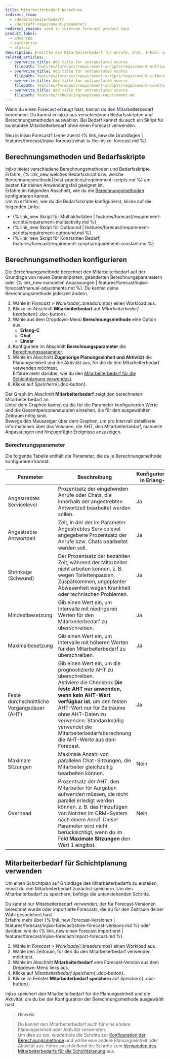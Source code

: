 ```yaml
---
title: Mitarbeiterbedarf berechnen
redirect_from:
  - /de/mitarbeiterbedarf/
  - /de/staff-requirement-parameter/
redirect_reason: used in intercom forecast product tour
product_label:
  - advanced
  - enterprise
  - classic
description: Ermittle den Mitarbeiterbedarf für Anrufe, Chat, E-Mail und weitere.
related_articles:
  - overwrite_title: Add title for untranslated source
    filepath: features/forecast/requirement-scripts/requirement-multiactivity.md
  - overwrite_title: Add title for untranslated source
    filepath: features/forecast/requirement-scripts/requirement-outbound.md
  - overwrite_title: Add title for untranslated source
    filepath: features/forecast/requirement-scripts/requirement-constant.md
  - overwrite_title: Add title for untranslated source
    filepath: features/scheduling/employee-requirement.md
---
```


Wenn du einen Forecast erzeugt hast, kannst du den Mitarbeiterbedarf berechnen. Du kannst in injixo aus verschiedenen Bedarfsskripten und Berechnungsmethoden auswählen. Bei Bedarf kannst du auch ein Skript für konstanten Mitarbeiterbedarf ohne einen Forecast verwenden.

Neu in injixo Forecast? Lerne zuerst {% link_new die Grundlagen | features/forecast/injixo-forecast/what-is-the-injixo-forecast.md %}.

## Berechnungsmethoden und Bedarfsskripte
injixo bietet verschiedene Berechnungsmethoden und Bedarfsskripte.
Erfahre, {% link_new welches Bedarfsskript bzw. welche Berechnungsmethode| best-practices/requirement-scripts.md %} am besten für deinen Anwendungsfall geeignet ist.<br>
Erfahre im folgenden Abschnitt, wie du die [Berechnungsmethoden](#berechnungsmethoden-konfigurieren) konfigurieren kannst.<br>
Um zu erfahren, wie du die Bedarfsskripte konfigurierst, klicke auf die folgenden Links:

- {% link_new Skript für Multiaktivitäten | features/forecast/requirement-scripts/requirement-multiactivity.md %}
- {% link_new Skript für Outbound | features/forecast/requirement-scripts/requirement-outbound.md %}
- {% link_new Skript für Konstanten Bedarf| features/forecast/requirement-scripts/requirement-constant.md %}

## Berechnungsmethoden konfigurieren

Die Berechnungsmethode berechnet den Mitarbeiterbedarf auf der Grundlage von neuen Datenimporten, geänderten Berechnungsparametern oder {% link_new manuellen Anpassungen | features/forecast/injixo-forecast/manual-adjustments.md %}.
Du kannst deine Berechnungsmethode jederzeit ändern.

1. Wähle in _Forecast > Workloads_{:.breadcrumbs} einen Workload aus.
2. Klicke im Abschnitt **Mitarbeiterbedarf** auf _Mitarbeiterbedarf bearbeiten_{:.doc-button}.
3. Wähle aus dem Dropdown-Menü **Berechnungsmethode** eine Option aus:
   - **Erlang-C**
   - **Chat**
   - **Linear**
4. Konfiguriere im Abschnitt **Berechnungsparameter** die [Berechnungsparameter](#berechnungsparameter).
5. Wähle im Abschnitt **Zugehörige Planungseinheit und Aktivität** die Planungseinheit und die Aktivität aus, für die du den Mitarbeiterbedarf verwenden möchtest.  
   Erfahre mehr darüber, wie du den [Mitarbeiterbedarf für die Schichtplanung verwendest](#mitarbeiterbedarf-für-schichtplanung-verwenden).
6. Klicke auf _Speichern_{:.doc-button}.

Der Graph im Abschnitt **Mitarbeiterbedarf** zeigt den berechneten Mitarbeiterbedarf an.<br> Unter dem Graphen kannst du die für die Parameter konfigurierten Werte und die Gesamtpersonenstunden einsehen, die für den ausgewählten Zeitraum nötig sind.<br> Bewege den Mauszeiger über dem Graphen, um pro Intervall detaillierte Informationen über das Volumen, die AHT, den Mitarbeiterbedarf, manuelle Anpassungen und hinzugefügte Ereignisse anzuzeigen.

### Berechnungsparameter

Die folgende Tabelle enthält die Parameter, die du je Berechnungsmethode konfigurieren kannst:

| Parameter                         | Beschreibung                                                                                                                                                                                                                                                                                                           | Konfigurierbar in Erlang-C | Konfigurierbar in Chat | Konfigurierbar in Linear |
| --------------------------------- | ---------------------------------------------------------------------------------------------------------------------------------------------------------------------------------------------------------------------------------------------------------------------------------------------------------------------------------------------------------- | -------- |--------  | -------- |
| Angestrebtes Servicelevel              | Prozentsatz der eingehenden Anrufe oder Chats, die innerhalb der angestrebten Antwortzeit bearbeitet werden sollen.                                                                                                                                                                                                                                                                          | Ja | Ja | Nein |
| Angestrebte Antwortzeit                | Zeit, in der der im Parameter Angestrebtes Servicelevel angegebene Prozentsatz der Anrufe bzw. Chats bearbeitet werden soll.                                                                                                                                                                                            | Ja | Ja | Nein |
| Shrinkage (Schwund)                         | Der Prozentsatz der bezahlten Zeit, während der Mitarbeiter nicht arbeiten können, z.&nbsp;B. wegen Toilettenpausen, Zuspätkommen, ungeplanter Abwesenheit wegen Krankheit oder technischen Problemen. | Ja | Ja | Ja |
| Mindestbesetzung            | Gib einen Wert ein, um Intervalle mit niedrigeren Werten für den Mitarbeiterbedarf zu überschreiben.                                                                                                                                                                                                                                                     | Ja | Ja | Ja |
| Maximalbesetzung            | Gib einen Wert ein, um Intervalle mit höheren Werten für den Mitarbeiterbedarf zu überschreiben.                              | Ja | Ja | Ja |
| Feste durchschnittliche Vorgangsdauer (AHT) | Gib einen Wert ein, um die prognostizierte AHT zu überschreiben.<br>Aktiviere die Checkbox **Die feste AHT nur anwenden, wenn kein AHT-Wert verfügbar ist**, um den festen AHT-Wert nur für Zeiträume ohne AHT-Daten zu verwenden. Standardmäßig verwendet die Mitarbeiterbedarfsberechnung die AHT-Werte aus dem Forecast.                                  | Ja | Ja | Ja |
| Maximale Sitzungen                  | Maximale Anzahl von parallelen Chat-Sitzungen, die Mitarbeiter gleichzeitig bearbeiten können.                                                                                                                                                                                                                                                                                   | Nein | Ja | Nein |
| Overhead                          | Prozentsatz der AHT, den Mitarbeiter für Aufgaben aufwenden müssen, die nicht parallel erledigt werden können, z.&nbsp;B. das Hinzufügen von Notizen im CRM-System nach einem Anruf. Dieser Parameter wird nicht berücksichtigt, wenn du im Feld **Maximale Sitzungen** den Wert&nbsp;1 eingibst.                                                                                                                                             | Nein | Ja | Nein |

## Mitarbeiterbedarf für Schichtplanung verwenden

Um einen Schichtplan auf Grundlage des Mitarbeiterbedarfs zu erstellen, musst du den Mitarbeiterbedarf zunächst speichern. Um den Mitarbeiterbedarf zu speichern, befolge die untenstehenden Schritte.

Du kannst nur Mitarbeiterbedarf verwenden, der für Forecast-Versionen berechnet wurde oder importierte Forecasts, die du für den Zeitraum deiner Wahl gespeichert hast.<br>
Erfahre mehr über {% link_new Forecast-Versionen | features/forecast/injixo-forecast/store-forecast-versions.md %} oder darüber, wie du {% link_new einen Forecast importierst | features/forecast/injixo-forecast/import-forecast.md %}.

1. Wähle in _Forecast > Workloads_{:.breadcrumbs} einen Workload aus.
2. Wähle den Zeitraum, für den du den Mitarbeiterbedarf verwenden möchtest.
3. Wähle im Abschnitt **Mitarbeiterbedarf** eine Forecast-Version aus dem Dropdown-Menü links aus.
4. Klicke auf _Mitarbeiterbedarf speichern_{:.doc-button}.
5. Klicke im Fenster **Mitarbeiterbedarf speichern** auf _Speichern_{:.doc-button}.

injixo speichert den Mitarbeiterbedarf für die Planungseinheit und die Aktivität, die du bei der Konfiguration der Berechnungsmethode ausgewählt hast.

> Hinweis
>
> Du kannst den Mitarbeiterbedarf auch für eine andere Planungseinheit oder Aktivität verwenden. <br> Um dies zu tun, wiederhole die Schritte zur [Konfiguration der Berechnungsmethode](#berechnungsmethoden-konfigurieren) und wähle eine andere Planungseinheit oder Aktivität aus. Führe anschließend die Schritte zum [Verwenden des Mitarbeiterbedarfs für die Schichtplanung](#mitarbeiterbedarf-für-schichtplanung-verwenden) aus.
